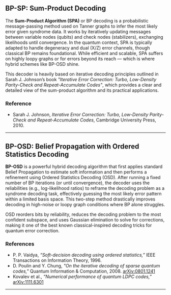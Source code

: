 ## BP-SP: Sum-Product Decoding

The **Sum-Product Algorithm (SPA)** or BP decoding is a probabilistic message-passing method used on Tanner graphs to infer the most likely error given syndrome data. It works by iteratively updating messages between variable nodes (qubits) and check nodes (stabilizers), exchanging likelihoods until convergence. In the quantum context, SPA is typically adapted to handle degeneracy and dual (X/Z) error channels, though classical BP remains foundational. While efficient and scalable, SPA suffers on highly loopy graphs or for errors beyond its reach — which is where hybrid schemes like BP-OSD shine.

This decoder is heavily based on iterative decoding principles outlined in Sarah J. Johnson’s book *"Iterative Error Correction: Turbo, Low-Density Parity-Check and Repeat-Accumulate Codes"*, which provides a clear and detailed view of the sum-product algorithm and its practical applications.

### Reference
- Sarah J. Johnson, *Iterative Error Correction: Turbo, Low-Density Parity-Check and Repeat-Accumulate Codes*, Cambridge University Press, 2010.

---


## BP-OSD: Belief Propagation with Ordered Statistics Decoding

**BP-OSD** is a powerful hybrid decoding algorithm that first applies standard Belief Propagation to estimate soft information and then performs a refinement using Ordered Statistics Decoding (OSD). After running a fixed number of BP iterations (or until convergence), the decoder uses the reliabilities (e.g., log-likelihood ratios) to reframe the decoding problem as a syndrome decoding task, effectively guessing the most likely error pattern within a limited basis space. This two-step method drastically improves decoding in high-noise or loopy graph conditions where BP alone struggles.

OSD reorders bits by reliability, reduces the decoding problem to the most confident subspace, and uses Gaussian elimination to solve for corrections, making it one of the best known classical-inspired decoding tricks for quantum error correction.

### References
- P. P. Vaidya, *“Soft-decision decoding using ordered statistics,”* IEEE Transactions on Information Theory, 1996.
- D. Poulin and Y. Chung, *"On the iterative decoding of sparse quantum codes,"* Quantum Information & Computation, 2008. [arXiv:0801.1241](https://arxiv.org/abs/0801.1241)
- Kovalev et al., *“Numerical performance of quantum LDPC codes,”* [arXiv:1111.6301](https://arxiv.org/abs/1111.6301)

---

